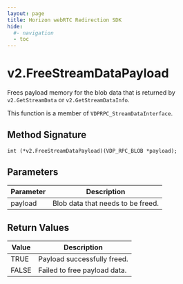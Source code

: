 ```yaml
---
layout: page
title: Horizon webRTC Redirection SDK
hide:
  #- navigation
  - toc
---
```

# v2.FreeStreamDataPayload

Frees payload memory for the blob data that is returned by `v2.GetStreamData` or `v2.GetStreamDataInfo`.

This function is a member of `VDPRPC_StreamDataInterface`.

## Method Signature
```
int (*v2.FreeStreamDataPayload)(VDP_RPC_BLOB *payload);
```

## Parameters

| Parameter | Description |
| --------- | ----------- |
| payload | Blob data that needs to be freed. |

## Return Values

| Value | Description |
| ----- | ----------- |
| TRUE | Payload successfully freed. |
| FALSE | Failed to free payload data. |


